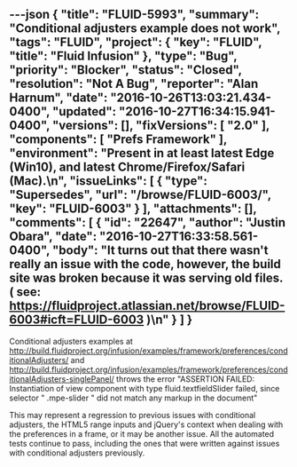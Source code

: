 ---json
{
  "title": "FLUID-5993",
  "summary": "Conditional adjusters example does not work",
  "tags": "FLUID",
  "project": {
    "key": "FLUID",
    "title": "Fluid Infusion"
  },
  "type": "Bug",
  "priority": "Blocker",
  "status": "Closed",
  "resolution": "Not A Bug",
  "reporter": "Alan Harnum",
  "date": "2016-10-26T13:03:21.434-0400",
  "updated": "2016-10-27T16:34:15.941-0400",
  "versions": [],
  "fixVersions": [
    "2.0"
  ],
  "components": [
    "Prefs Framework"
  ],
  "environment": "Present in at least latest Edge (Win10), and latest Chrome/Firefox/Safari (Mac).\n",
  "issueLinks": [
    {
      "type": "Supersedes",
      "url": "/browse/FLUID-6003/",
      "key": "FLUID-6003"
    }
  ],
  "attachments": [],
  "comments": [
    {
      "id": "22647",
      "author": "Justin Obara",
      "date": "2016-10-27T16:33:58.561-0400",
      "body": "It turns out that there wasn't really an issue with the code, however, the build site was broken because it was serving old files. ( see: <https://fluidproject.atlassian.net/browse/FLUID-6003#icft=FLUID-6003> )\n"
    }
  ]
}
---
Conditional adjusters examples at <http://build.fluidproject.org/infusion/examples/framework/preferences/conditionalAdjusters/> and <http://build.fluidproject.org/infusion/examples/framework/preferences/conditionalAdjusters-singlePanel/> throws the error "ASSERTION FAILED:  Instantiation of view component with type fluid.textfieldSlider failed, since selector " .mpe-slider " did not match any markup in the document"

This may represent a regression to previous issues with conditional adjusters, the HTML5 range inputs and jQuery's context when dealing with the preferences in a frame, or it may be another issue. All the automated tests continue to pass, including the ones that were written against issues with conditional adjusters previously.

        